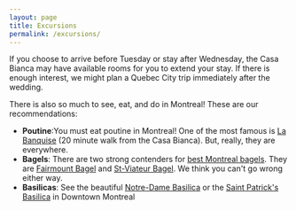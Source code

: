 ```yaml
---
layout: page
title: Excursions
permalink: /excursions/
---
```

If you choose to arrive before Tuesday or stay after Wednesday, the Casa Bianca may have available rooms for you to extend your stay. If there is enough interest, we might plan a Quebec City trip immediately after the wedding.

There is also so much to see, eat, and do in Montreal! These are our recommendations:

* **Poutine**:You must eat poutine in Montreal! One of the most famous is <a target="_blank" href="http://labanquise.com/">La Banquise</a> (20 minute walk from the Casa Bianca). But, really, they are everywhere. 
* **Bagels**: There are two strong contenders for <a target="_blank" href="http://www.seriouseats.com/2009/11/what-are-montreal-bagels-the-best-fairmount-vs-st-viateur-rivalry-canada.html">best Montreal bagels</a>. They are <a target="_blank" href="http://www.fairmountbagel.com/">Fairmount Bagel</a> and <a target="_blank" href="http://www.stviateurbagel.com/">St-Viateur Bagel</a>. We think you can't go wrong either way.  
* **Basilicas**: See the beautiful <a target="_blank" href="http://www.basiliquenotredame.ca/en/">Notre-Dame Basilica</a> or the <a target="_blank" href="http://www.stpatricksmtl.ca/">Saint Patrick's Basilica</a> in Downtown Montreal
